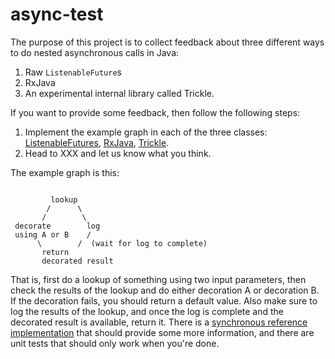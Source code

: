 async-test
==========

The purpose of this project is to collect feedback about three different ways to do nested
asynchronous calls in Java:

1. Raw ```ListenableFuture```s
2. RxJava
3. An experimental internal library called Trickle.

If you want to provide some feedback, then follow the following steps:

1. Implement the example graph in each of the three classes: 
[ListenableFutures](src/main/java/com/spotify/asynctest/ListenableFutureThing.java), 
[RxJava](src/main/java/com/spotify/asynctest/RxJavaThing.java), 
[Trickle](src/main/java/com/spotify/asynctest/TrickleThing.java).
2. Head to XXX and let us know what you think.

The example graph is this:

```

         lookup
        /      \
       /        \
 decorate        log
 using A or B    /
      \        /  (wait for log to complete)
       return 
       decorated result
```

That is, first do a lookup of something using two input parameters, then check the results of the lookup and 
do either decoration A or decoration B. If the decoration fails, you should return a default value.
Also make sure to log the results of the lookup, and once the log is complete
and the decorated result is available, return it. There is a
[synchronous reference implementation](src/main/java/com/spotify/asynctest/SynchronousThing.java) that should provide
some more information, and there are unit tests that should only work when you're done.
